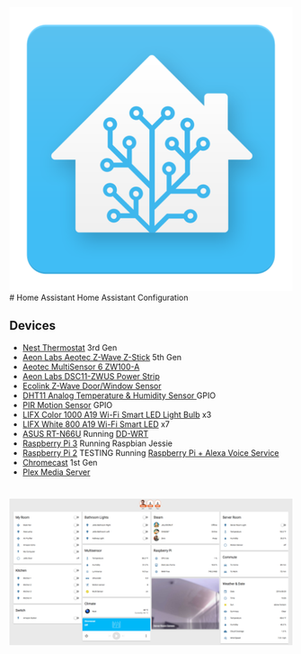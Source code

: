 ![](ha_logo.svg?raw=true)# Home Assistant
Home Assistant Configuration

## Devices
- [Nest Thermostat](http://amzn.to/2bwRVA4) 3rd Gen
- [Aeon Labs Aeotec Z-Wave Z-Stick](http://amzn.to/2c0VcXt) 5th Gen
- [Aeotec MultiSensor 6 ZW100-A](http://amzn.to/2bNo4Ud)
- [Aeon Labs DSC11-ZWUS Power Strip](http://amzn.to/2bwSb1D)
- [Ecolink Z-Wave Door/Window Sensor](http://amzn.to/2bwTiyC)
- [DHT11 Analog Temperature & Humidity Sensor ](http://amzn.to/2bEx3FC) GPIO
- [PIR Motion Sensor](http://amzn.to/2bEwAU3) GPIO
- [LIFX Color 1000 A19 Wi-Fi Smart LED Light Bulb](http://amzn.to/2c5PDqe) x3
- [LIFX White 800 A19 Wi-Fi Smart LED](http://amzn.to/2bNfwKq) x7
- [ASUS RT-N66U](http://amzn.to/2c5PTVV) Running [DD-WRT](https://www.dd-wrt.com/site/)
- [Raspberry Pi 3](http://amzn.to/2c5PiE0) Running Raspbian Jessie
- [Raspberry Pi 2](http://amzn.to/2bNprmb) TESTING Running [Raspberry Pi + Alexa Voice Service](https://github.com/amzn/alexa-avs-raspberry-pi)
- [Chromecast](https://www.google.com/chromecast) 1st Gen
- [Plex Media Server](https://www.plex.tv/)

# ![pageres](screenshot.jpg)
